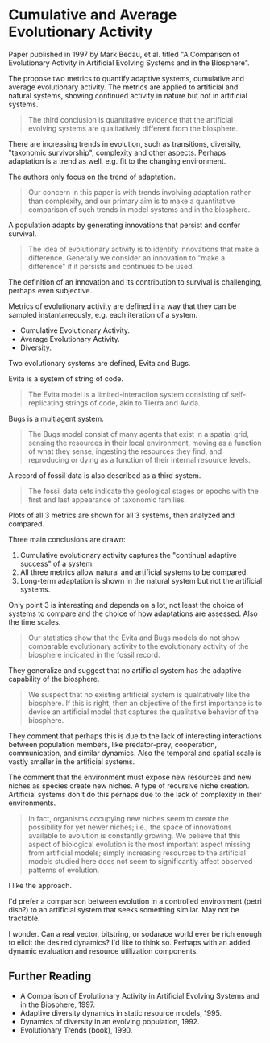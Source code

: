 # Cumulative and Average Evolutionary Activity

Paper published in 1997 by Mark Bedau, et al. titled "A Comparison of Evolutionary Activity in Artificial Evolving Systems and in the Biosphere".

The propose two metrics to quantify adaptive systems, cumulative and average evolutionary activity. The metrics are applied to artificial and natural systems, showing continued activity in nature but not in artificial systems.

> The third conclusion is quantitative evidence that the artificial evolving systems are qualitatively different from the biosphere.

There are increasing trends in evolution, such as transitions, diversity, "taxonomic survivorship", complexity and other aspects. Perhaps adaptation is a trend as well, e.g. fit to the changing environment.

The authors only focus on the trend of adaptation.

> Our concern in this paper is with trends involving adaptation rather than complexity, and our primary aim is to make a quantitative comparison of such trends in model systems and in the biosphere.

A population adapts by generating innovations that persist and confer survival.

> The idea of evolutionary activity is to identify innovations that make a difference. Generally we consider an innovation to "make a difference" if it persists and continues to be used.

The definition of an innovation and its contribution to survival is challenging, perhaps even subjective.

Metrics of evolutionary activity are defined in a way that they can be sampled instantaneously, e.g. each iteration of a system.

- Cumulative Evolutionary Activity.
- Average Evolutionary Activity.
- Diversity.

Two evolutionary systems are defined, Evita and Bugs.

Evita is a system of string of code.

> The Evita model is a limited-interaction system consisting of self-replicating strings of code, akin to Tierra and Avida.

Bugs is a multiagent system.

> The Bugs model consist of many agents that exist in a spatial grid, sensing the resources in their local environment, moving as a function of what they sense, ingesting the resources they find, and reproducing or dying as a function of their internal resource levels.

A record of fossil data is also described as a third system.

> The fossil data sets indicate the geological stages or epochs with the first and last appearance of taxonomic families.

Plots of all 3 metrics are shown for all 3 systems, then analyzed and compared.

Three main conclusions are drawn:

1. Cumulative evolutionary activity captures the "continual adaptive success" of a system.
2. All three metrics allow natural and artificial systems to be compared.
3. Long-term adaptation is shown in the natural system but not the artificial systems.

Only point 3 is interesting and depends on a lot, not least the choice of systems to compare and the choice of how adaptations are assessed. Also the time scales.

> Our statistics show that the Evita and Bugs models do not show comparable evolutionary activity to the evolutionary activity of the biosphere indicated in the fossil record.

They generalize and suggest that no artificial system has the adaptive capability of the biosphere.

> We suspect that no existing artificial system is qualitatively like the biosphere. If this is right, then an objective of the first importance is to devise an artificial model that captures the qualitative behavior of the biosphere.

They comment that perhaps this is due to the lack of interesting interactions between population members, like predator-prey, cooperation, communication, and similar dynamics. Also the temporal and spatial scale is vastly smaller in the artificial systems.

The comment that the environment must expose new resources and new niches as species create new niches. A type of recursive niche creation. Artificial systems don't do this perhaps due to the lack of complexity in their environments.

> In fact, organisms occupying new niches seem to create the possibility for yet newer niches; i.e., the space of innovations available to evolution is constantly growing. We believe that this aspect of biological evolution is the most important aspect missing from artificial models; simply increasing resources to the artificial models studied here does not seem to significantly affect observed patterns of evolution.

I like the approach.

I'd prefer a comparison between evolution in a controlled environment (petri dish?) to an artificial system that seeks something similar. May not be tractable.

I wonder. Can a real vector, bitstring, or sodarace world ever be rich enough to elicit the desired dynamics? I'd like to think so. Perhaps with an added dynamic evaluation and resource utilization components.



## Further Reading

* A Comparison of Evolutionary Activity in Artificial Evolving Systems and in the Biosphere, 1997.
* Adaptive diversity dynamics in static resource models, 1995.
* Dynamics of diversity in an evolving population, 1992.
* Evolutionary Trends (book), 1990.




